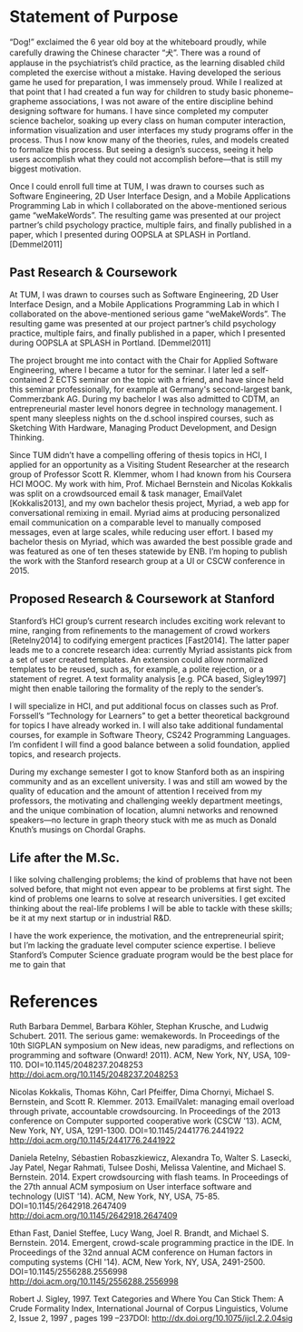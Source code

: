 # Statement of Purpose

“Dog!” exclaimed the 6 year old boy at the whiteboard proudly, while carefully drawing the Chinese character “犬”. There was a round of applause in the psychiatrist’s child practice, as the learning disabled child completed the exercise without a mistake. Having developed the serious game he used for preparation, I was immensely proud. 
While I realized at that point that I had created a fun way for children to study basic phoneme–grapheme associations, I was not aware of the entire discipline behind designing software for humans. I have since completed my computer science bachelor, soaking up every class on human computer interaction, information visualization and user interfaces my study programs offer in the process. Thus I now know many of the theories, rules, and models created to formalize this process. But seeing a design’s success, seeing it help users accomplish what they could not accomplish before—that is still my biggest motivation.

Once I could enroll full time at TUM, I was drawn to courses such as Software Engineering, 2D User Interface Design, and a Mobile Applications Programming Lab in which I collaborated on the above-mentioned serious game “weMakeWords”. The resulting game was presented at our project partner’s child psychology practice, multiple fairs, and finally published in a paper, which I presented during OOPSLA at SPLASH in Portland. [Demmel2011]

## Past Research & Coursework

At TUM, I was drawn to courses such as Software Engineering, 2D User Interface Design, and a Mobile Applications Programming Lab in which I collaborated on the above-mentioned serious game “weMakeWords”. The resulting game was presented at our project partner’s child psychology practice, multiple fairs, and finally published in a paper, which I presented during OOPSLA at SPLASH in Portland. [Demmel2011]

The project brought me into contact with the Chair for Applied Software Engineering, where I became a tutor for the seminar. I later led a self-contained 2 ECTS seminar on the topic with a friend, and have since held this seminar professionally, for example at Germany's second-largest bank, Commerzbank AG. During my bachelor I was also admitted to CDTM, an entrepreneurial master level honors degree in technology management. I spent many sleepless nights on the d.school inspired courses, such as Sketching With Hardware, Managing Product Development, and Design Thinking.

Since TUM didn’t have a compelling offering of thesis topics in HCI, I applied for an opportunity as a Visiting Student Researcher at the research group of Professor Scott R. Klemmer, whom I had known from his Coursera HCI MOOC. My work with him, Prof. Michael Bernstein and Nicolas Kokkalis was split on a crowdsourced email & task manager, EmailValet [Kokkalis2013], and my own bachelor thesis project, Myriad, a web app for conversational remixing in email. Myriad aims at producing personalized email communication on a comparable level to manually composed messages, even at large scales, while reducing user effort. 
I based my bachelor thesis on Myriad, which was awarded the best possible grade and was featured as one of ten theses statewide by ENB. I’m hoping to publish the work with the Stanford research group at a UI or CSCW conference in 2015. 

## Proposed Research  & Coursework at Stanford

Stanford’s HCI group’s current research includes exciting work relevant to mine, ranging from refinements to the management of crowd workers [Retelny2014] to codifying emergent practices [Fast2014]. The latter paper leads me to a concrete research idea: currently Myriad assistants pick from a set of user created templates. An extension could allow normalized templates to be reused, such as, for example, a polite rejection, or a statement of regret. A text formality analysis [e.g. PCA based, Sigley1997] might then enable tailoring the formality of the reply to the sender’s.

I will specialize in HCI, and put additional focus on classes such as Prof. Forssell’s “Technology for Learners” to get a better theoretical background for topics I have already worked in. I will also take additional fundamental courses, for example in Software Theory, CS242 Programming Languages. I’m confident I will find a good balance between a solid foundation, applied topics, and research projects.

During my exchange semester I got to know Stanford both as an inspiring community and as an excellent university. I was and still am wowed by the quality of education and the amount of attention I received from my professors, the motivating and challenging weekly department meetings, and the unique combination of location, alumni networks and renowned speakers—no lecture in graph theory stuck with me as much as Donald Knuth’s musings on Chordal Graphs.

## Life after the M.Sc.

I like solving challenging problems; the kind of problems that have not been solved before, that might not even appear to be problems at first sight. The kind of problems one learns to solve at research universities. I get excited thinking about the real-life problems I will be able to tackle with these skills; be it at my next startup or in industrial R&D. 

I have the work experience, the motivation, and the entrepreneurial spirit; but I’m lacking the graduate level computer science expertise. I believe Stanford’s Computer Science graduate program would be the best place for me to gain that

# References

Ruth Barbara Demmel, Barbara Köhler, Stephan Krusche, and Ludwig Schubert. 2011. The serious game: wemakewords. In Proceedings of the 10th SIGPLAN symposium on New ideas, new paradigms, and reflections on programming and software (Onward! 2011). ACM, New York, NY, USA, 109-110. DOI=10.1145/2048237.2048253 http://doi.acm.org/10.1145/2048237.2048253

Nicolas Kokkalis, Thomas Köhn, Carl Pfeiffer, Dima Chornyi, Michael S. Bernstein, and Scott R. Klemmer. 2013. EmailValet: managing email overload through private, accountable crowdsourcing. In Proceedings of the 2013 conference on Computer supported cooperative work (CSCW '13). ACM, New York, NY, USA, 1291-1300. DOI=10.1145/2441776.2441922 http://doi.acm.org/10.1145/2441776.2441922

Daniela Retelny, Sébastien Robaszkiewicz, Alexandra To, Walter S. Lasecki, Jay Patel, Negar Rahmati, Tulsee Doshi, Melissa Valentine, and Michael S. Bernstein. 2014. Expert crowdsourcing with flash teams. In Proceedings of the 27th annual ACM symposium on User interface software and technology (UIST '14). ACM, New York, NY, USA, 75-85. DOI=10.1145/2642918.2647409 http://doi.acm.org/10.1145/2642918.2647409

Ethan Fast, Daniel Steffee, Lucy Wang, Joel R. Brandt, and Michael S. Bernstein. 2014. Emergent, crowd-scale programming practice in the IDE. In Proceedings of the 32nd annual ACM conference on Human factors in computing systems (CHI '14). ACM, New York, NY, USA, 2491-2500. DOI=10.1145/2556288.2556998 http://doi.acm.org/10.1145/2556288.2556998

Robert J. Sigley, 1997. Text Categories and Where You Can Stick Them: A Crude Formality Index, International Journal of Corpus Linguistics, Volume 2, Issue 2, 1997 , pages 199 –237DOI: http://dx.doi.org/10.1075/ijcl.2.2.04sig
